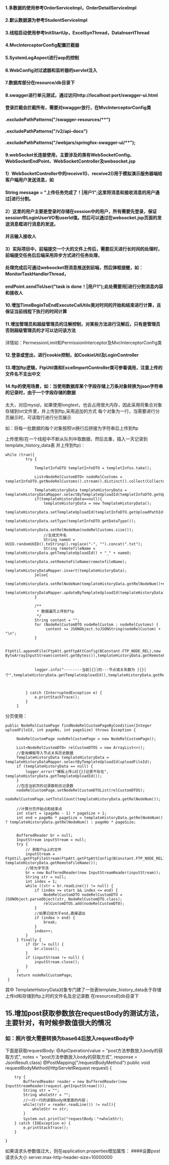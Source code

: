 ####  1.多数据的使用参考OrderServiceImpl，OrderDetailServiceImpl
####  2.默认数据源为参考StudentServiceImpl
####  3.线程启动使用参考InitStartUp，ExcelSynThread，DataInsertThread
####  4.MvcInterceptorConfig配置拦截器
####  5.SystemLogAspect进行aop的控制
####  6.WebConfig对过滤器和监听器的servlet注入
####  7.数据库部分在resource/db目录下
####  8.swagger进行单元测试，通过访问http://localhost:port/swagger-ui.html
####  登录拦截会拦截所有，需要对swagger放行，在MvcInterceptorConfig类
####  .excludePathPatterns("/swagger-resources/**")
####  .excludePathPatterns("/v2/api-docs")
####  .excludePathPatterns("/webjars/springfox-swagger-ui/**");
####  9.webSocket长连接使用，主要涉及的类有WebSocketConfig、WebSocketEndPoint、WebSocketController及websocket.jsp
####  1）WebSocketController中的receive1()、receive2()用于模拟演示服务器端给客户端用户发送消息，如
####  String message = "上传任务完成了！|用户1";这里将消息和接收消息的用户通过|进行分割。
####  2）这里的用户主要是登录时存储在session中的用户，所有需要先登录，保证session中LoginUserVO有userId值。然后可以通过在websocket.jsp页面的发送消息框进行消息的发送，
####  并且输入接收人
####  3）实际项目中，前端提交一个大的文件上传后，需要后天进行长时间的处理时，前端提交任务后后端采用异步方式进行任务处理，
####  处理完成后可通过websocket将消息推送到前端，然后弹框提醒，如：MonitorTaskHandlerThread，
####    endPoint.sendToUser("task is done！|用户1");此处需要用|进行分割消息内容和接收人
####  10.增加TimeBeginToEndExecuteCalUtils类对时间的开始和结束进行计算，且保证当前线程下执行的时间计算
####  11.增加管理员和超级管理员的注解控制，对某些方法进行注解后，只有是管理员否则超级管理员的才可以访问该方法
详情如：PermessionLimit和PermissionInterceptor及MvcInterceptorConfig类

#### 12.登录或登出，进行cookie控制，如CookieUtil及LoginController<p/>
#### 13.增加ftp逻辑，FtpUtil类和ExcelImportController类可参看调用，注意上传的文件名不支出中文<p/>
#### 14.ftp的使用场景，如：当使用数据库某个字段存储上万条对象转换为json字符串的记录时，由于一个字段存储的数据
太大，对应mysql，如果使用longtext，也会占用很大内存，因此采用将集合对象存储到txt文件里，并上传到ftp,采用追加的方式
每个对象为一行，当需要进行分页展示时，可读取行进行分页展示

如：将每一批数据的每个对象按照\n换行后拼接为字符串后上传到ftp

上传使用(在一个线程中不断从队列中取数据，然后去重，插入一天记录到template_history_data表
并上传到ftp)：

    while (true){
             try {
 
                 TempletInfoDTO templetInfoDTO = templetInfos.take();
 
                 List<NodeRelCustomDTO> nodeRelCustoms = templetInfoDTO.getNodeRelCustoms().stream().distinct().collect(Collectors.toList());
 
                 TemplateHistoryData templateHistoryData = templateHistoryDataMapper.selectByTemplateUploadId(templetInfoDTO.getUploadPathId());
                 if(templateHistoryData==null){
                     templateHistoryData = new TemplateHistoryData();
                     templateHistoryData.setTemplateUploadId(templetInfoDTO.getUploadPathId());
                     templateHistoryData.setType(templetInfoDTO.getDataType());
                     templateHistoryData.setRelNodeNum(nodeRelCustoms.size());
                     //生成文件名
                     String nameU = UUID.randomUUID().toString().replace("-", "").concat(".txt");
                     String remotefileName = templateHistoryData.getTemplateUploadId() + "_" + nameU;
                     templateHistoryData.setRemoteFileName(remotefileName);
                     templateHistoryDataMapper.insert(templateHistoryData);
                 }else{
                     templateHistoryData.setRelNodeNum(templateHistoryData.getRelNodeNum()+nodeRelCustoms.size());
                     templateHistoryDataMapper.updateByTemplateUploadId(templateHistoryData);
                 }
 
                 /**
                  * 数据遍历上传到ftp
                  */
                 String content = "";
                 for (NodeRelCustomDTO nodeRelCustom : nodeRelCustoms) {
                      content += JSONObject.toJSONString(nodeRelCustom) + "\n";
                 }
 
                 FtpUtil.appendFile(FtpAtt.getFtpAttConfig(BConstant.FTP_NODE_REL),new ByteArrayInputStream(content.getBytes()),templateHistoryData.getRemoteFileName());
 
 
                 logger.info("--------当前[{}]的---节点或关系数为 [{}] 个",templateHistoryData.getTemplateUploadId(),templateHistoryData.getRelNodeNum());
 
 
 
             } catch (InterruptedException e) {
                 e.printStackTrace();
             }
         }
    
 分页使用：

    public NodeRelCustomPage findNodeRelCustomPageByCondition(Integer uploadFileId, int pageNo, int pageSize) throws Exception {
 
         NodeRelCustomPage nodeRelCustomPage = new NodeRelCustomPage();
 
         List<NodeRelCustomDTO> relCustomDTOS = new ArrayList<>();
         //查询模板导入节点关系历史数据
         TemplateHistoryData templateHistoryData = templateHistoryDataMapper.selectByTemplateUploadId(uploadFileId);
         if (templateHistoryData == null) {
             logger.error("模板上传id[{}]记录不存在", templateHistoryData.getTemplateUploadId());
         }
         //包含当前页的记录数和总记录数
         nodeRelCustomPage.setNodeRelCustomDTOList(relCustomDTOS);
         nodeRelCustomPage.setTotalCount(templateHistoryData.getRelNodeNum());
 
         //计算分页开始点和结束点
         int start = (pageNo - 1) * pageSize + 1;
         int end = pageNo * pageSize > templateHistoryData.getRelNodeNum() ? templateHistoryData.getRelNodeNum() : pageNo * pageSize;
 
 
         BufferedReader br = null;
         InputStream inputStream = null;
         try {
             // 获取ftp上的文件
             inputStream = FtpUtil.getFtpFileStream(FtpAtt.getFtpAttConfig(BConstant.FTP_NODE_REL), templateHistoryData.getRemoteFileName());
             //转为字节流
             br = new BufferedReader(new InputStreamReader(inputStream));
             String str = null;
             int index = 1;
             while ((str = br.readLine()) != null) {
                 if (index >= start && index <= end) {
                     NodeRelCustomDTO nodeRelCustomDTO = JSONObject.parseObject(str, NodeRelCustomDTO.class);
                     relCustomDTOS.add(nodeRelCustomDTO);
                 }
                 //如果已经大于end,直接退出
                 if (index > end) {
                     break;
                 }
                 index++;
             }
         } finally {
             if (br != null) {
                 br.close();
             }
             if (inputStream != null) {
                 inputStream.close();
             }
         }
         return nodeRelCustomPage;
     }
     
 其中 TemplateHistoryData对象专门建了一张表template_history_data永于存储上传id和存储到ftp上时的文件名及总记录数
 在resources的db目录下    
 
   

## 15.增加post获取参数放在requestBody的测试方法，主要针对，有时候参数值很大的情况
### 如：照片很大需要转换为base64后放入requestBody中
下面是获取requestBody:
    @ApiOperation(value = "post方法参数放入body的获取方式", notes = "post方法参数放入body的获取方式", response = JsonResult.class)
    @PostMapping("/requestBodyMethod")
    public void requestBodyMethod(HttpServletRequest request) {

        try {
            BufferedReader reader = new BufferedReader(new InputStreamReader(request.getInputStream()));
            String str = "";
            String wholeStr = "";
            //一行一行的读取body体里面的内容；
            while((str = reader.readLine()) != null){
                wholeStr += str;
            }
            System.out.println("requestBody："+wholeStr);
        } catch (IOException e) {
            e.printStackTrace();
        }

    }
    
如果请求头参数值过大，则在application.properties增加属性：
####设置post请求头大小
server.max-http-header-size=10000000    
    